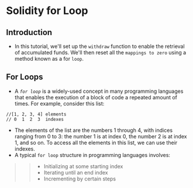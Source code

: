 # Solidity for Loop

## Introduction
- In this tutorial, we'll set up the `withdraw` function to enable the retrieval of accumulated funds. We'll then reset all the `mappings to zero` using a method known as a for `loop`.

## For Loops
- A *`for loop`* is a widely-used concept in many programming languages that enables the execution of a block of code a repeated amount of times.
For example, consider this list:
```
//[1, 2, 3, 4] elements
// 0  1  2  3  indexes
```

- The elements of the list are the numbers 1 through 4, with indices ranging from 0 to 3: the number 1 is at index 0, the number 2 is at index 1, and so on. To access all the elements in this list, we can use their indexes.
- A typical `for loop` structure in programming languages involves:

>> - Initializing at some starting index
>> - Iterating until an end index
>> - Incrementing by certain steps
